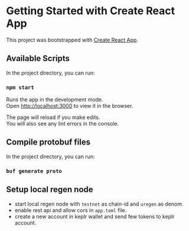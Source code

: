 # Getting Started with Create React App

This project was bootstrapped with [Create React App](https://github.com/facebook/create-react-app).

## Available Scripts

In the project directory, you can run:

### `npm start`

Runs the app in the development mode.\
Open [http://localhost:3000](http://localhost:3000) to view it in the browser.

The page will reload if you make edits.\
You will also see any lint errors in the console.


## Compile protobuf files

In the project directory, you can run:

### `buf generate proto`

## Setup local regen node

* start local regen node with `testnet` as chain-id and `uregen` as denom.
* enable rest api and allow cors in `app.toml` file.
* create a new account in keplr wallet and send few tokens to keplr account.
